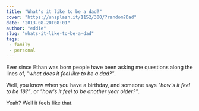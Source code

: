 ```yaml
---
title: "What's it like to be a dad?"
cover: "https://unsplash.it/1152/300/?random?Dad"
date: "2013-08-20T08:01"
author: "eddie"
slug: "whats-it-like-to-be-a-dad"
tags:
 - family
 - personal
---
```

Ever since Ethan was born people have been asking me questions along the lines of, *"what does it feel like to be a dad?"*.

Well, you know when you have a birthday, and someone says *"how's it feel to be 18?"*, or *"how's it feel to be another year older?"*.

Yeah? Well it feels like that.
